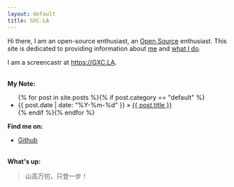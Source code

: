 ```yaml
---
layout: default
title: GXC.LA
---
```


Hi there, I  am an open-source enthusiast, an [Open Source][oss] enthusiast. This site is
dedicated to providing information about [me](resume.html) and [what I do](/work).

I am a screencastr at <https://GXC.LA>.


<p><br /><b>My Note:</b></p>
  <ul class="posts">
    {% for post in site.posts %}{% if post.category == "default" %}
      <li><span>{{ post.date | date: "%Y-%m-%d" }}</span> &raquo; <a href="{{ post.url }}">{{ post.title }}</a></li>
    {% endif %}{% endfor %}
  </ul>

<p><b>Find me on:</b></p>

<ul>
<li><a href="https://github.com/gxcla/">Github</a></li>
</ul>
<p><br /><b>What's up:</b></p>

<blockquote><p>山高万仞，只登一步！</p></blockquote>

[oss]:http://en.wikipedia.org/wiki/Open_source
